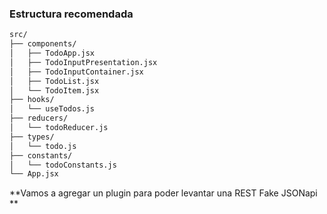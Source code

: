 ### Estructura recomendada

```bash
src/
├── components/
│   ├── TodoApp.jsx
│   ├── TodoInputPresentation.jsx
│   ├── TodoInputContainer.jsx
│   ├── TodoList.jsx
│   └── TodoItem.jsx
├── hooks/
│   └── useTodos.js
├── reducers/
│   └── todoReducer.js
├── types/
│   └── todo.js
├── constants/
│   └── todoConstants.js
└── App.jsx
```


**Vamos a agregar un plugin para poder levantar una REST Fake JSONapi
**
